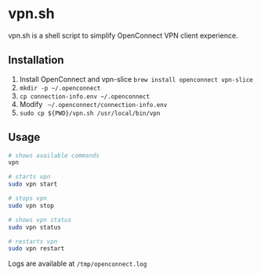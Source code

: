 # vpn.sh

vpn.sh is a shell script to simplify OpenConnect VPN client experience.

## Installation

1. Install OpenConnect and vpn-slice `brew install openconnect vpn-slice`
2. `mkdir -p ~/.openconnect`
3. `cp connection-info.env ~/.openconnect`
4. Modify ` ~/.openconnect/connection-info.env`
5. `sudo cp ${PWD}/vpn.sh /usr/local/bin/vpn`

## Usage

```bash
# shows available commands
vpn

# starts vpn
sudo vpn start

# stops vpn
sudo vpn stop

# shows vpn status
sudo vpn status

# restarts vpn
sudo vpn restart
```

Logs are available at `/tmp/openconnect.log`